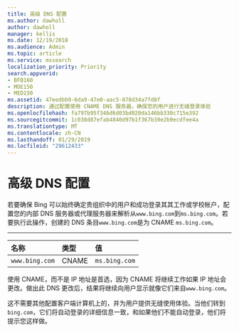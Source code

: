 ```yaml
---
title: 高级 DNS 配置
ms.author: dawholl
author: dawholl
manager: kellis
ms.date: 12/19/2018
ms.audience: Admin
ms.topic: article
ms.service: mssearch
localization_priority: Priority
search.appverid:
- BFB160
- MOE150
- MED150
ms.assetid: 47eedbb9-6da9-47e0-aac5-078d34a7fd8f
description: 通过配置使用 CNAME DNS 服务器，确保您的用户进行无缝登录体验
ms.openlocfilehash: fa797b95f346d6d03bd020da146bb330c715e392
ms.sourcegitcommit: 1c038d87efab4840d97b1f367b39e2b9ecdfee4a
ms.translationtype: MT
ms.contentlocale: zh-CN
ms.lasthandoff: 01/29/2019
ms.locfileid: "29612433"
---
```

# <a name="advanced-dns-configuration"></a>高级 DNS 配置

若要确保 Bing 可以始终确定贵组织中的用户和成功登录其其工作或学校帐户，配置您的内部 DNS 服务器或代理服务器来解析从`www.bing.com`到`ms.bing.com`。若要执行此操作，创建的 DNS 条目`www.bing.com`是为 CNAME `ms.bing.com`。
  
****

|**名称**|**类型**|**值**|
|:-----|:-----|:-----|
|`www.bing.com`  <br/> |CNAME  <br/> |`ms.bing.com`  <br/> |
   
使用 CNAME，而不是 IP 地址是首选，因为 CNAME 将继续工作如果 IP 地址会更改。做出此 DNS 更改后，结果将继续向用户显示就像它们来自`www.bing.com`。 
  
这不需要其他配置客户端计算机上的，并为用户提供无缝使用体验。当他们转到`bing.com`，它们将自动登录的详细信息一致，和如果他们不能自动登录，他们将提示您这样做。
